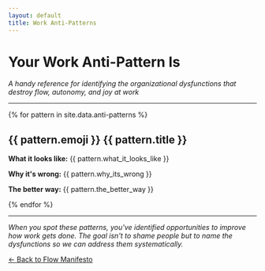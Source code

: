 ```yaml
---
layout: default
title: Work Anti-Patterns
---
```


# Your Work Anti-Pattern Is

*A handy reference for identifying the organizational dysfunctions that destroy flow, autonomy, and joy at work*

---

<div class="anti-pattern-container">
{% for pattern in site.data.anti-patterns %}
<div class="anti-pattern-card">
    <h2><span class="emoji">{{ pattern.emoji }}</span> {{ pattern.title }}</h2>
    <p><strong>What it looks like:</strong> {{ pattern.what_it_looks_like }}</p>
    <p><strong>Why it's wrong:</strong> {{ pattern.why_its_wrong }}</p>
    <p><strong>The better way:</strong> {{ pattern.the_better_way }}</p>
</div>
{% endfor %}
</div>

---

*When you spot these patterns, you've identified opportunities to improve how work gets done. The goal isn't to shame people but to name the dysfunctions so we can address them systematically.*

[← Back to Flow Manifesto](index.md)


